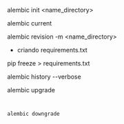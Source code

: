 alembic init <name_directory>

alembic current

alembic revision -m <name_directory>

- criando requirements.txt

pip freeze > requirements.txt

alembic history --verbose

alembic upgrade  <code>

alembic downgrade <code>
